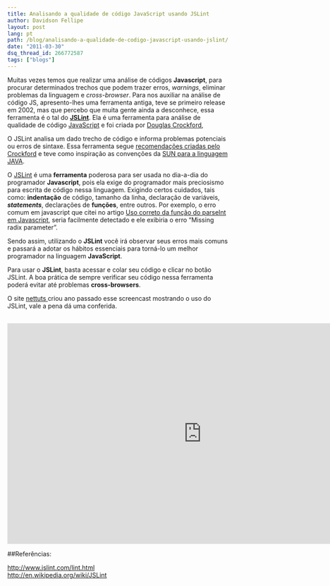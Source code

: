 ```yaml
---
title: Analisando a qualidade de código JavaScript usando JSLint
author: Davidson Fellipe
layout: post
lang: pt
path: /blog/analisando-a-qualidade-de-codigo-javascript-usando-jslint/
date: "2011-03-30"
dsq_thread_id: 266772587
tags: ["blogs"]
---
```


Muitas vezes temos que realizar uma análise de códigos **Javascript**, para procurar determinados trechos que podem trazer erros, _warnings_, eliminar problemas da linguagem e _cross-browser_. Para nos auxiliar na análise de código JS, apresento-lhes uma ferramenta antiga, teve se primeiro release em 2002, mas que percebo que muita gente ainda a desconhece, essa ferramenta é o tal do **[JSLint][1]**. Ela é uma ferramenta para análise de qualidade de código [JavaScript][2] e foi criada por [Douglas Crockford][3],

[1]: http://jslint.com
[2]: http://pt.wikipedia.org/wiki/JavaScript
[3]: http://www.crockford.com/ "Site do Douglas Crockford"

O JSLint analisa um dado trecho de código e informa problemas potenciais ou erros de sintaxe. Essa ferramenta segue [recomendações criadas pelo Crockford][4] e teve como inspiração as convenções da [SUN para a linguagem JAVA][5].

[4]: http://javascript.crockford.com/code.html
[5]: http://www.oracle.com/technetwork/java/codeconv-138413.html

O [JSLint][6] é uma **ferramenta** poderosa para ser usada no dia-a-dia do programador **Javascript**, pois ela exige do programador mais preciosismo para escrita de código nessa linguagem. Exigindo certos cuidados, tais como: **indentação** de código, tamanho da linha, declaração de variáveis, **_statements_**, declarações de **funções**, entre outros. Por exemplo, o erro comum em javascript que citei no artigo [Uso correto da função do parseInt em Javascript][7], seria facilmente detectado e ele exibiria o erro “Missing radix parameter”.

[6]: http://www.jslint.com/
[7]: http://fellipe.com/blog/uso-correto-da-funcao-do-parseint-em-javascript/

Sendo assim, utilizando o **JSLint** você irá observar seus erros mais comuns e passará a adotar os hábitos essenciais para torná-lo um melhor programador na linguagem **JavaScript**.

Para usar o **JSLint**, basta acessar e colar seu código e clicar no botão JSLint. A boa prática de sempre verificar seu código nessa ferramenta poderá evitar até problemas **cross-browsers**.

O site [nettuts ][8] criou ano passado esse screencast mostrando o uso do JSLint, vale a pena dá uma conferida.

[8]: http://net.tutsplus.com/

<br />

<iframe width="880" height="500" src="https://www.youtube.com/embed/gz2mBQBp4XE" frameborder="0" allow="accelerometer; autoplay; encrypted-media; gyroscope; picture-in-picture" allowfullscreen></iframe>

##Referências:

<p><a href="http://www.jslint.com/lint.html" target="_blank">http://www.jslint.com/lint.html</a><br />
<a href="http://en.wikipedia.org/wiki/JSLint" target="_blank">http://en.wikipedia.org/wiki/JSLint</a></p>
